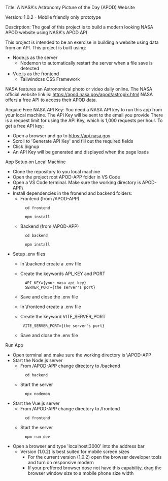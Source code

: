Title:
  A NASA's Astronomy Picture of the Day (APOD) Website

Version:
  1.0.2 - Mobile friendly only prototype

Descirption:
  The goal of this project is to build a modern looking NASA APOD website using NASA's APOD API 

  This project is intended to be an exercise in building a website using data from an API.
  This project is built using: 
  - Node.js as the server 
    - Nodemon to automatically restart the server when a file save is detected
  - Vue.js as the frontend
    - Tailwindcss CSS Framework
      
  NASA features an Astronomical photo or video daily online.
  The NASA official website link is: https://apod.nasa.gov/apod/astropix.html
  NASA offers a free API to access their APOD data.

Acquire Free NASA API Key:
  You need a NASA API key to run this app from your local machine. 
  The API Key will be sent to the email you provide
  There is a request limit for using the API Key, which is 1,000 requests per hour.
  To get a free API key:
  - Open a browser and go to https://api.nasa.gov
  - Scroll to 'Generate API Key' and fill out the required fields
  - Click Signup
  - An API Key will be generated and displayed when the page loads
    
App Setup on Local Machine
  - Clone the repository to you local machine
  - Open the project root APOD-APP folder in VS Code
  - Open a VS Code terminal. Make sure the working directory is APOD-APP\
  - Install dependencies in the fronend and backend folders:
    - Frontend (from /APOD-APP)
      ```
        cd frontend
      ```
      ```
        npm install
      ```
    - Backend (from /APOD-APP)
      ```
        cd backend
      ```
      ```
        npm install
      ```
  - Setup .env files
    - In \backend create a .env file
    - Create the keywords API_KEY and PORT
      ```env
        API_KEY={your nasa api key}
        SERVER_PORT={the server's port}
      ```
    - Save and close the .env file

    - In \frontend create a .env file
    - Create the keyword VITE_SERVER_PORT
      ```env
       VITE_SERVER_PORT={the server's port}
      ```
    - Save and close the .env file


Run App
  - Open terminal and make sure the working directory is \APOD-APP
  - Start the Node.js server
    - From /APOD-APP change directory to /backend
      ```
        cd backend
      ```
    - Start the server
      ```
        npx nodemon
      ```
  - Start the Vue.js server
    - From /APOD-APP change directory to /frontend
      ```
        cd frontend
      ```
    - Start the server
      ```
        npm run dev
      ```
  - Open a browser and type 'localhost:3000' into the address bar
    - Version (1.0.2) is best suited for mobile screen sizes 
      - For the current version (1.0.2) open the browser developer tools and turn on responsive modern
      - If your preffered browser dose not have this capability, drag the browser window size to a mobile phone size width
    
